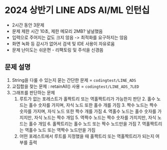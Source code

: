 # 2024 상반기 LINE ADS AI/ML 인턴십
- 2시간 동안 3문제
- 문제 제한 시간 10초, 제한 메모리 2MB? 널널했음
- 입력으로 주어지는 값도 크지 않음 -> 최적화를 요구하지는 않음
- 화면 녹화 등 감시가 없어서 검색 및 IDE 사용이 자유로움
- 문제 난이도는 쉬운편 - 리팩토링 및 주석을 신경씀

## 문제 설명
1. String을 다룰 수 있는지 묻는 간단한 문제 = `codingtest/LINE_ADS`
2. 교집합을 찾는 문제 : retainAll() 사용 = `codingtest/LINE_ADS_7LED`
3. 그래프를 판단하는 문제
    1. 루트가 없는 포레스트가 홀짝트리 또는 역홀짝트리가 가능한지 판단
        2. 홀수 노드는 홀수 숫자를 가지며, 자식 노드 또한 홀수 개를 가짐
        3. 짝수 노드는 짝수 숫자를 가지며, 자식 노드 또한 짝수 개를 가짐
        4. 역홀수 노드는 홀수 숫자를 가지지만, 자식 노드는 짝수 개임
        5. 역짝수 노드는 짝수 숫자를 가지지만, 자식 노드는 홀수 개임
        6. 홀짝트리는 홀수 노드 또는 짝수 노드만을 가짐
        7. 역홀짝트리는 역홀수 노드 또는 역짝수 노드만을 가짐
    8. 어떤 포레스트에서 루트를 지정했을 때 홀짝트리 또는 역홀짝트리가 되는지 여부를 출력